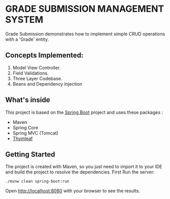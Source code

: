 # GRADE SUBMISSION MANAGEMENT SYSTEM

Grade Submission demonstrates how to implement simple CRUD operations with a 'Grade' entity.

## Concepts Implemented:
1. Model View Controller.
2. Field Validations.
3. Three Layer Codebase.
4. Beans and Dependency Injection

## What's inside 
This project is based on the [Spring Boot](http://projects.spring.io/spring-boot/) project and uses these packages :
- Maven
- Spring Core
- Spring MVC (Tomcat)
- [Thymleaf](https://thymeleaf.org)

## Getting Started

The project is created with Maven, so you just need to import it to your IDE and build the project to resolve the dependencies.
First Run the server:
```
./mvnw clean spring-boot:run
```

Open [http://localhost:8080](http://localhost:8080) with your browser to see the results.


